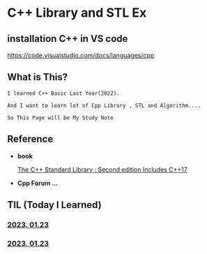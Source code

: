 # C++ Library and STL Ex

## installation C++ in VS code

https://code.visualstudio.com/docs/languages/cpp

## What is This?

    I learned C++ Basic Last Year(2022).

    And I want to learn lot of Cpp Library , STL and Algorithm....

    So This Page will be My Study Note


## Reference

- **book** 

    [The C++ Standard Library : Second edition Includes C++17](https://www.modernescpp.com/index.php/the-c-standard-library-second-edition-includes-c-17)

- **Cpp Forum ...**

## TIL (Today I Learned)

### [2023. 01.23](https://velog.io/@jinhuyk/TIL-20230123)
### [2023. 01.23](https://velog.io/@jinhuyk/TIL-2023.01.24)
